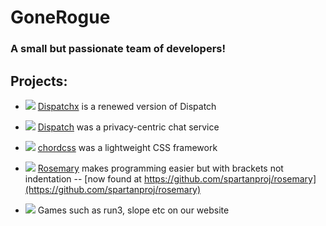 # GoneRogue
### A small but passionate team of developers!
## Projects:

- <img SRC='https://img.shields.io/static/v1?label=Written In&message=SvelteKit and Python&color=yellow' /> [Dispatchx](https://github.com/GoneRogueProductions/dispatchx) is a renewed version of Dispatch

- <img SRC='https://img.shields.io/static/v1?label=Written In&message=PHP and AJAX&color=purple' /> [Dispatch](https://github.com/GoneRogueProductions/dispatch) was a privacy-centric chat service

- <img SRC='https://img.shields.io/static/v1?label=Written In&message=CSS&color=lightblue' /> [chordcss](https://github.com/GoneRogueProductions/chordcss) was a lightweight CSS framework

- <img SRC='https://img.shields.io/static/v1?label=Written In&message=CPP and Python&color=darkblue' /> [Rosemary](http://GitHub.com/gonerogueproductions/Rosemary) makes programming easier but with brackets not indentation -- [now found at https://github.com/spartanproj/rosemary](https://github.com/spartanproj/rosemary)

- <img SRC='https://img.shields.io/static/v1?label=Written In&message=HTML, CSS and JS&color=orange' /> Games such as run3, slope etc on our website

